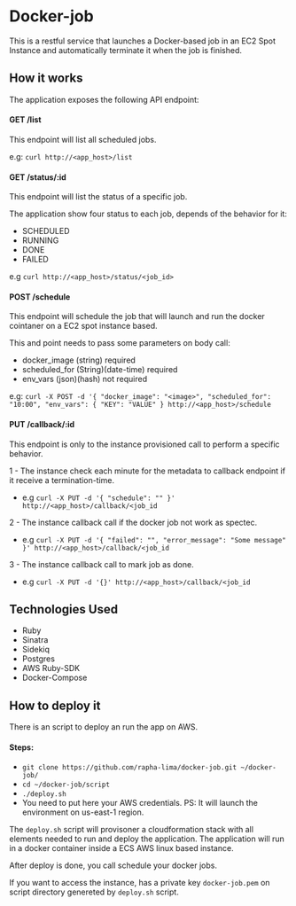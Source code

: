 # Docker-job

This is a restful service that launches a Docker-based job in an EC2 Spot Instance and automatically terminate it when the job is finished.

## How it works

The application exposes the following API endpoint:

#### GET /list

This endpoint will list all scheduled jobs.

e.g: `curl http://<app_host>/list`

#### GET /status/:id

This endpoint will list the status of a specific job.

The application show four status to each job, depends of the behavior for it:

* SCHEDULED
* RUNNING
* DONE
* FAILED
 
e.g `curl http://<app_host>/status/<job_id>`

#### POST /schedule

This endpoint will schedule the job that will launch and run the docker cointaner on a EC2 spot instance based.

This and point needs to pass some parameters on body call:

* docker_image  (string) required
* scheduled_for (String)(date-time) required
* env_vars      (json)(hash) not required

e.g: `curl -X POST -d '{ "docker_image": "<image>", "scheduled_for": "10:00", "env_vars": { "KEY": "VALUE" } http://<app_host>/schedule`

#### PUT /callback/:id

This endpoint is only to the instance provisioned call to perform a specific behavior.

1 - The instance check each minute for the metadata to callback endpoint if it receive a termination-time.
 * e.g `curl -X PUT -d '{ "schedule": "" }' http://<app_host>/callback/<job_id`
 
2 - The instance callback call if the docker job not work as spectec.
* e.g `curl -X PUT -d '{ "failed": "", "error_message": "Some message" }' http://<app_host>/callback/<job_id`

3 - The instance callback call to mark job as done.
* e.g `curl -X PUT -d '{}' http://<app_host>/callback/<job_id`


## Technologies Used

* Ruby
* Sinatra
* Sidekiq
* Postgres
* AWS Ruby-SDK
* Docker-Compose

## How to deploy it

There is an script to deploy an run the app on AWS.

#### Steps:

* `git clone https://github.com/rapha-lima/docker-job.git ~/docker-job/`
* `cd ~/docker-job/script`
* `./deploy.sh`
 * You need to put here your AWS credentials. PS: It will launch the environment on us-east-1 region.

The `deploy.sh` script will provisoner a cloudformation stack with all elements needed to run and deploy the application.
The application will run in a docker container inside a ECS AWS linux based instance.

After deploy is done, you call schedule your docker jobs.

If you want to access the instance, has a private key `docker-job.pem` on script directory genereted by `deploy.sh` script.
